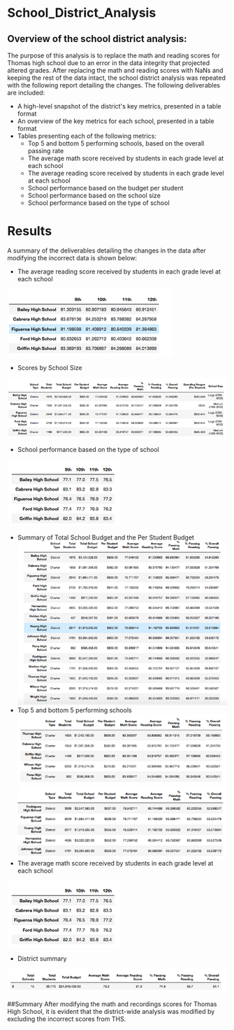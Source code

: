 # School_District_Analysis
## Overview of the school district analysis:
The purpose of this analysis is to replace the math and reading scores for Thomas high school due to an error in the data integrity that projected altered grades. After replacing the math and reading scores with NaNs and keeping the rest of the data intact, the school district analysis was repeated with the following report detailing the changes. The following deliverables are included: 
- A high-level snapshot of the district's key metrics, presented in a table format
- An overview of the key metrics for each school, presented in a table format
- Tables presenting each of the following metrics:
    - Top 5 and bottom 5 performing schools, based on the overall passing rate
    - The average math score received by students in each grade level at each school
    - The average reading score received by students in each grade level at each school
    - School performance based on the budget per student
    - School performance based on the school size 
    - School performance based on the type of school
    
# Results 
A summary of the deliverables detailing the changes in the data after modifying the incorrect data is shown below: 

- The average reading score received by students in each grade level at each school

![image1](https://github.com/NassimNatA/School_District_Analysis/blob/master/Resources/Screen%20Shot%202020-08-30%20at%2010.54.27%20PM.png)
- Scores by School Size

![image](https://github.com/NassimNatA/School_District_Analysis/blob/master/Resources/Screen%20Shot%202020-08-30%20at%2010.58.41%20PM.png)
- School performance based on the type of school

![image1](https://github.com/NassimNatA/School_District_Analysis/blob/master/Resources/Screen%20Shot%202020-08-30%20at%2010.33.00%20PM.png)
- Summary of Total School Budget and the Per Student Budget
![image2](https://github.com/NassimNatA/School_District_Analysis/blob/master/Resources/Screen%20Shot%202020-08-30%20at%2010.32.20%20PM.png)
- Top 5 and bottom 5 performing schools 
![image2](https://github.com/NassimNatA/School_District_Analysis/blob/master/Resources/Screen%20Shot%202020-08-30%20at%2010.32.33%20PM.png)
![image2](https://github.com/NassimNatA/School_District_Analysis/blob/master/Resources/Screen%20Shot%202020-08-30%20at%2010.32.51%20PM.png)
- The average math score received by students in each grade level at each school

![image2](https://github.com/NassimNatA/School_District_Analysis/blob/master/Resources/Screen%20Shot%202020-08-30%20at%2010.33.00%20PM.png)

- District summary 

![image2](https://github.com/NassimNatA/School_District_Analysis/blob/master/Resources/Screen%20Shot%202020-08-30%20at%2010.37.24%20PM.png)

##Summary
After modifying the math and recordings scores for Thomas High School, it is evident that the district-wide analysis was modified by excluding the incorrect scores from THS. 
